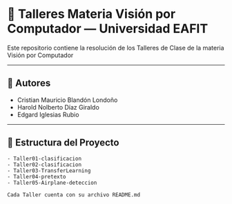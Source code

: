 # 📌 Talleres Materia Visión por Computador — Universidad EAFIT

Este repositorio contiene la resolución de los Talleres de Clase de la materia Visión por Computador

---

## 👥 Autores

- Cristian Mauricio Blandón Londoño  
- Harold Nolberto Díaz Giraldo  
- Edgard Iglesias Rubio  

---

## 📁 Estructura del Proyecto

```
- Taller01-clasificacion
- Taller02-clasificacion
- Taller03-TransferLearning
- Taller04-pretexto
- Taller05-Airplane-deteccion

Cada Taller cuenta con su archivo README.md